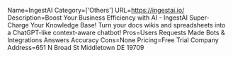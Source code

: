 Name=IngestAI
Category=['Others']
URL=https://ingestai.io/
Description=Boost Your Business Efficiency with AI - IngestAI Super-Charge Your Knowledge Base! Turn your docs wikis and spreadsheets into a ChatGPT-like context-aware chatbot!
Pros=Users Requests Made Bots & Integrations Answers Accuracy
Cons=None
Pricing=Free Trial
Company Address=651 N Broad St Middletown DE 19709
